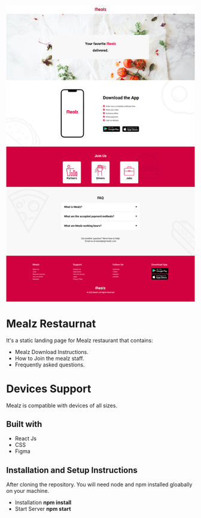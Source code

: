 ![Mealz Restaurant!](/src/assets/images/Mealz%20shows/large.png "Mealz Restaurant")

# Mealz Restaurnat
It's a static landing page for Mealz restaurant that contains:
- Mealz Download Instructions.
- How to Join the mealz staff.
- Frequently asked questions.

# Devices Support
Mealz is compatible with devices of all sizes.
 
## Built with
- React Js
- CSS
- Figma

## Installation and Setup Instructions
After cloning the repository. You will need node and npm installed gloabally on your machine.

- Installation  **npm install**
- Start Server **npm start**